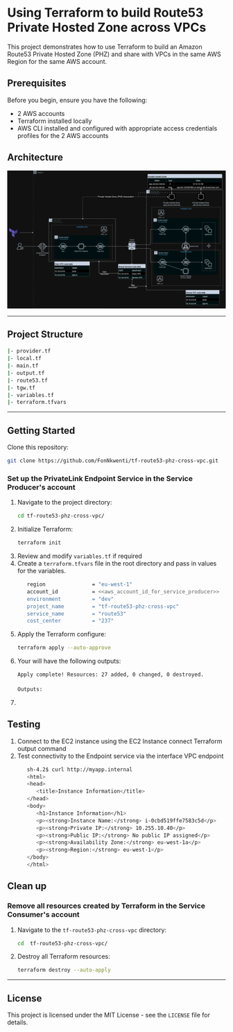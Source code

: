 # Using Terraform to build Route53 Private Hosted Zone across VPCs
This project demonstrates how to use Terraform to build an Amazon Route53 Private Hosted Zone (PHZ) and share with VPCs in the same AWS Region for the same AWS account.

## Prerequisites
Before you begin, ensure you have the following:

- 2 AWS accounts
- Terraform installed locally
- AWS CLI installed and configured with appropriate access credentials profiles for the 2 AWS accounts

## Architecture
![Diagram](route53_phz_cross_vpc-phz-internal-ec2-alb-complete-dark.webp)

---

## Project Structure
```bash
|- provider.tf
|- local.tf
|- main.tf
|- output.tf
|- route53.tf
|- tgw.tf
|- variables.tf
|- terraform.tfvars

```
---
## Getting Started

Clone this repository:

   ```bash
   git clone https://github.com/FonNkwenti/tf-route53-phz-cross-vpc.git
   ```


### Set up the PrivateLink Endpoint Service in the Service Producer's account
1. Navigate to the project directory:
   ```bash
   cd tf-route53-phz-cross-vpc/
   ```
2. Initialize Terraform:
   ```bash
   terraform init
   ```
3. Review and modify `variables.tf` if required
4. Create a `terraform.tfvars` file in the root directory and pass in values for the variables.
   ```bash
      region               = "eu-west-1"
      account_id           = <<aws_account_id_for_service_producer>>
      environment          = "dev"
      project_name         = "tf-route53-phz-cross-vpc"
      service_name         = "route53"
      cost_center          = "237"
   ```
5. Apply the Terraform configure:
   ```bash
   terraform apply --auto-approve
   ```
6. Your will have the following outputs: 
   ```bash
   Apply complete! Resources: 27 added, 0 changed, 0 destroyed.

   Outputs:


   ```
7.   


## Testing
1. Connect to the EC2 instance using the EC2 Instance connect Terraform output command
2. Test connectivity to the Endpoint service via the interface VPC endpoint
   ```bash
      sh-4.2$ curl http://myapp.internal
      <html>
      <head>
         <title>Instance Information</title>
      </head>
      <body>
         <h1>Instance Information</h1>
         <p><strong>Instance Name:</strong> i-0cbd519ffe7583c5d</p>
         <p><strong>Private IP:</strong> 10.255.10.40</p>
         <p><strong>Public IP:</strong> No public IP assigned</p>
         <p><strong>Availability Zone:</strong> eu-west-1a</p>
         <p><strong>Region:</strong> eu-west-1</p>
      </body>
      </html>
   ```

## Clean up

### Remove all resources created by Terraform in the Service Consumer's account
1. Navigate to the  `tf-route53-phz-cross-vpc` directory:
   ```bash
   cd  tf-route53-phz-cross-vpc/
   ```
2. Destroy all Terraform resources:
   ```bash
   terraform destroy --auto-apply
   ```
---



<!-- ## Step-by-step Turial -->


## License

This project is licensed under the MIT License - see the `LICENSE` file for details.
